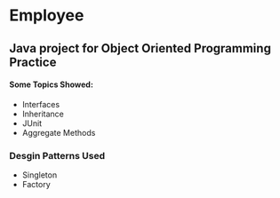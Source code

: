 # Employee

## Java project for Object Oriented Programming Practice

#### Some Topics Showed:
* Interfaces
* Inheritance
* JUnit
* Aggregate Methods

### Desgin Patterns Used
* Singleton
* Factory
